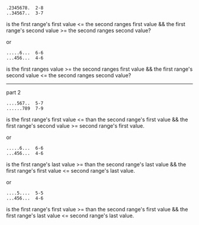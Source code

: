 ```
.2345678.  2-8
..34567..  3-7
```
is the first range's first value <= the second ranges first value 
&& the first range's second value >= the second ranges second value?

or

```
.....6...  6-6
...456...  4-6
```
is the first ranges value >= the second ranges first value 
&& the first range's second value <= the second ranges second value?

____

part 2
````
....567..  5-7
......789  7-9
````
is the first range's first value <= than the second range's first value
&& the first range's second value >= second range's first value.

or

```` 
.....6...  6-6
...456...  4-6
````
is the first range's last value >= than the second range's last value
&& the first range's first value <= second range's last value.

or
```
....5....  5-5
...456...  4-6
```

is the first range's first value >= than the second range's first value
&& the first range's last value <= second range's last value.
